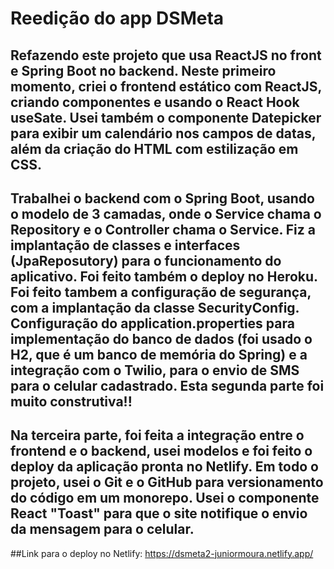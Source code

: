 # Reedição do app DSMeta
## Refazendo este projeto que usa ReactJS no front e Spring Boot no backend. Neste primeiro momento, criei o frontend estático com ReactJS, criando componentes e usando o React Hook useSate. Usei também o componente Datepicker para exibir um calendário nos campos de datas, além da criação do HTML com estilização em CSS. 

## Trabalhei o backend com o Spring Boot, usando o modelo de 3 camadas, onde o Service chama o Repository e o Controller chama o Service. Fiz a implantação de classes e interfaces (JpaReposutory) para o funcionamento do aplicativo. Foi feito também o deploy no Heroku. Foi feito tambem a configuração de segurança, com a implantação da classe SecurityConfig. Configuração do application.properties para implementação do banco de dados (foi usado o H2, que é um banco de memória do Spring) e a integração com o Twilio, para o envio de SMS para o celular cadastrado. Esta segunda parte foi muito construtiva!!

## Na terceira parte, foi feita a integração entre o frontend e o backend, usei modelos e foi feito o deploy da aplicação pronta no Netlify. Em todo o projeto, usei o Git e o GitHub para versionamento do código em um monorepo. Usei o componente React "Toast" para que o site notifique o envio da mensagem para o celular.

##Link para o deploy no Netlify: https://dsmeta2-juniormoura.netlify.app/

